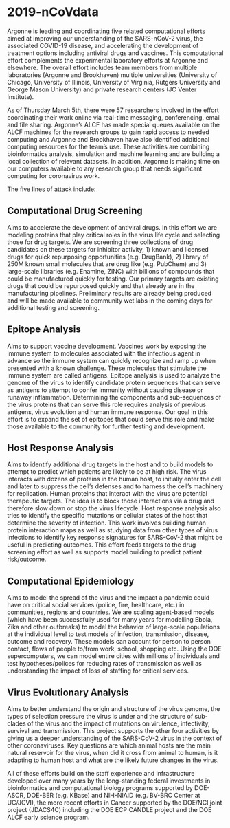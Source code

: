 # 2019-nCoVdata

Argonne is leading and coordinating five related computational efforts aimed at improving our
understanding of the SARS-nCoV-2 virus, the associated COVID-19 disease, and accelerating
the development of treatment options including antiviral drugs and vaccines.   This
computational effort complements the experimental laboratory efforts at Argonne and elsewhere.
The overall effort includes team members from multiple laboratories (Argonne and Brookhaven)
multiple universities (University of Chicago, University of Illinois, University of Virginia,
Rutgers University and George Mason University) and private research centers (JC Venter Institute).   

As of Thursday March 5th, there were 57 researchers involved in the effort coordinating their
work online via real-time messaging, conferencing, email and file sharing.
Argonne’s ALCF has made special queues available on the ALCF machines for the research
groups to gain rapid access to needed computing and Argonne and Brookhaven have also
identified additional computing resources for the team’s use.  These activities are
combining bioinformatics analysis, simulation and machine learning and are building a
local collection of relevant datasets.  In addition, Argonne is making time on our
computers available to any research group that needs significant computing for coronavirus work.


The five lines of attack include:

## Computational Drug Screening
Aims to accelerate the development of antiviral drugs. In this effort we are modeling proteins that play critical roles in the virus life cycle and selecting those for drug targets. We are screening three collections of drug candidates on these targets for inhibitor activity, 1) known and licensed drugs for quick repurposing opportunities (e.g. DrugBank), 2) library of 250M known small molecules that are drug like (e.g. PubChem) and 3) large-scale libraries (e.g. Enamine, ZINC) with billions of compounds that could be manufactured quickly for testing.  Our primary targets are existing drugs that could be repurposed quickly and that already are in the manufacturing pipelines.  Preliminary results are already being produced and will be made available to community wet labs in the coming days for additional testing and screening.

## Epitope Analysis
Aims to support vaccine development.  Vaccines work by exposing the immune system to molecules associated with the infectious agent in advance so the immune system can quickly recognize and ramp up when presented with a known challenge.  These molecules that stimulate the immune system are called antigens.  Epitope analysis is used to analyze the genome of the virus to identify candidate protein sequences that can serve as antigens to attempt to confer immunity without causing disease or runaway inflammation.  Determining the components and sub-sequences of the virus proteins that can serve this role requires analysis of previous antigens, virus evolution and human immune response.  Our goal in this effort is to expand the set of epitopes that could serve this role and make those available to the community for further testing and development.

## Host Response Analysis
Aims to identify additional drug targets in the host and to build models to attempt to predict which patients are likely to be at high risk.  The virus interacts with dozens of proteins in the human host, to initially enter the cell and later to suppress the cell’s defenses and to harness the cell’s machinery for replication.   Human proteins that interact with the virus are potential therapeutic targets.  The idea is to block those interactions via a drug and therefore slow down or stop the virus lifecycle. Host response analysis also tries to identify the specific mutations or cellular states of the host that determine the severity of infection.  This work involves building human protein interaction maps as well as studying data from other types of virus infections to identify key response signatures for SARS-CoV-2 that might be useful in predicting outcomes.  This effort feeds targets to the drug screening effort as well as supports model building to predict patient risk/outcome.

## Computational Epidemiology 
Aims to model the spread of the virus and the impact a pandemic could have on critical social services (police, fire, healthcare, etc.) in communities, regions and countries.  We are scaling agent-based models (which have been successfully used for many years for modelling Ebola, Zika and other outbreaks) to model the behavior of large-scale populations at the individual level to test models of infection, transmission, disease, outcome and recovery.  These models can account for person to person contact, flows of people to/from work, school, shopping etc.  Using the DOE supercomputers, we can model entire cities with millions of individuals and test hypotheses/polices for reducing rates of transmission as well as understanding the impact of loss of staffing for critical services.

## Virus Evolutionary Analysis
Aims to better understand the origin and structure of the virus genome, the types of selection pressure the virus is under and the structure of sub-clades of the virus and the impact of mutations on virulence, infectivity, survival and transmission.  This project supports the other four activities by giving us a deeper understanding of the SARS-CoV-2 virus in the context of other coronaviruses.  Key questions are which animal hosts are the main natural reservoir for the virus, when did it cross from animal to human, is it adapting to human host and what are the likely future changes in the virus.


All of these efforts build on the staff experience and infrastructure developed over many years by the long-standing federal investments in bioinformatics and computational biology programs supported by DOE-ASCR, DOE-BER (e.g. KBase) and NIH-NIAID (e.g. BV-BRC Center at UC/JCVI), the more recent efforts in Cancer supported by the DOE/NCI joint project (JDACS4C) including the DOE ECP CANDLE project and the DOE ALCF early science program.

